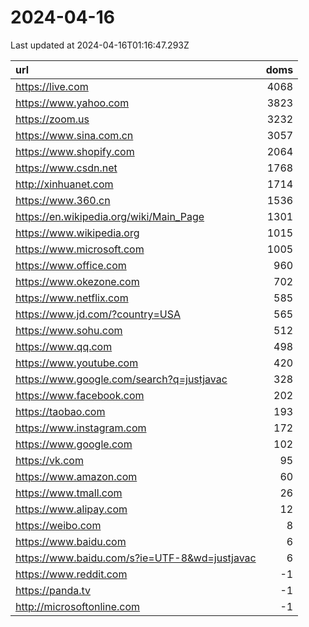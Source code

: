 # 2024-04-16

<!-- BEGIN -->
Last updated at 2024-04-16T01:16:47.293Z

url | doms
:- | -:
https://live.com | 4068
https://www.yahoo.com | 3823
https://zoom.us | 3232
https://www.sina.com.cn | 3057
https://www.shopify.com | 2064
https://www.csdn.net | 1768
http://xinhuanet.com | 1714
https://www.360.cn | 1536
https://en.wikipedia.org/wiki/Main_Page | 1301
https://www.wikipedia.org | 1015
https://www.microsoft.com | 1005
https://www.office.com | 960
https://www.okezone.com | 702
https://www.netflix.com | 585
https://www.jd.com/?country=USA | 565
https://www.sohu.com | 512
https://www.qq.com | 498
https://www.youtube.com | 420
https://www.google.com/search?q=justjavac | 328
https://www.facebook.com | 202
https://taobao.com | 193
https://www.instagram.com | 172
https://www.google.com | 102
https://vk.com | 95
https://www.amazon.com | 60
https://www.tmall.com | 26
https://www.alipay.com | 12
https://weibo.com | 8
https://www.baidu.com | 6
https://www.baidu.com/s?ie=UTF-8&wd=justjavac | 6
https://www.reddit.com | -1
https://panda.tv | -1
http://microsoftonline.com | -1
<!-- END -->

